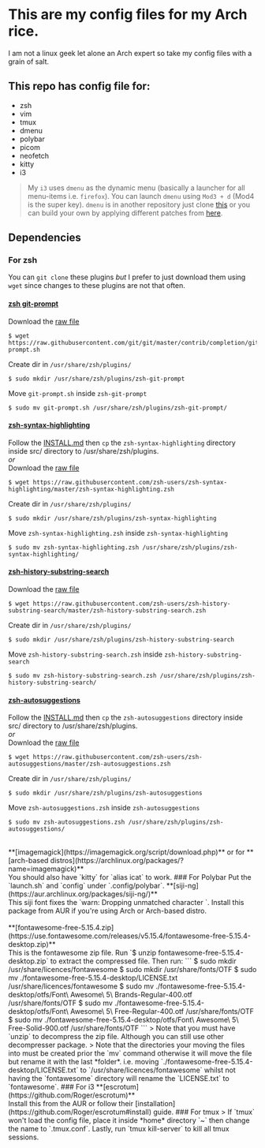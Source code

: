 # This are my config files for my Arch rice. 
I am not a linux geek let alone an Arch expert so take my config files with a grain of salt.

## This repo has config file for:
- zsh
- vim
- tmux
- dmenu
- polybar
- picom
- neofetch
- kitty
- i3
> My `i3` uses `dmenu` as the dynamic menu (basically a launcher for all menu-items i.e. `firefox`). You can launch `dmenu` using `Mod3 + d` (Mod4 is the super key). `dmenu` is in another repository just clone [this](https://github.com/Philiks/dmenu.git) or you can build your own by applying different patches from [here](https://tools.suckless.org/dmenu/patches/). 

## Dependencies
### For zsh
You can `git clone` these plugins *but* I prefer to just download them using `wget` since changes to these plugins are not that often.
#### [zsh git-prompt](https://github.com/git/git/blob/master/contrib/completion/git-prompt.sh)
Download the [raw file](https://raw.githubusercontent.com/git/git/master/contrib/completion/git-prompt.sh)
```
$ wget https://raw.githubusercontent.com/git/git/master/contrib/completion/git-prompt.sh
```
Create dir in `/usr/share/zsh/plugins/`
```
$ sudo mkdir /usr/share/zsh/plugins/zsh-git-prompt
```
Move `git-prompt.sh` inside `zsh-git-prompt`
```
$ sudo mv git-prompt.sh /usr/share/zsh/plugins/zsh-git-prompt/
```
#### [zsh-syntax-highlighting](https://github.com/zsh-users/zsh-syntax-highlighting)
Follow the [INSTALL.md](https://github.com/zsh-users/zsh-syntax-highlighting/blob/master/INSTALL.md) then `cp` the `zsh-syntax-highlighting` directory inside src/ directory to /usr/share/zsh/plugins.<br />
*or*<br />
Download the [raw file](https://raw.githubusercontent.com/zsh-users/zsh-syntax-highlighting/master/zsh-syntax-highlighting.zsh)
```
$ wget https://raw.githubusercontent.com/zsh-users/zsh-syntax-highlighting/master/zsh-syntax-highlighting.zsh
```
Create dir in `/usr/share/zsh/plugins/`
```
$ sudo mkdir /usr/share/zsh/plugins/zsh-syntax-highlighting
```
Move `zsh-syntax-highlighting.zsh` inside `zsh-syntax-highlighting`
```
$ sudo mv zsh-syntax-highlighting.zsh /usr/share/zsh/plugins/zsh-syntax-highlighting/
```
#### [zsh-history-substring-search](https://github.com/zsh-users/zsh-history-substring-search/blob/master/zsh-history-substring-search.zsh)
Download the [raw file](https://raw.githubusercontent.com/zsh-users/zsh-history-substring-search/master/zsh-history-substring-search.zsh)
```
$ wget https://raw.githubusercontent.com/zsh-users/zsh-history-substring-search/master/zsh-history-substring-search.zsh
```
Create dir in `/usr/share/zsh/plugins/`
```
$ sudo mkdir /usr/share/zsh/plugins/zsh-history-substring-search
```
Move `zsh-history-substring-search.zsh` inside `zsh-history-substring-search`
```
$ sudo mv zsh-history-substring-search.zsh /usr/share/zsh/plugins/zsh-history-substring-search/
```
#### [zsh-autosuggestions](https://github.com/zsh-users/zsh-autosuggestions/blob/master/zsh-autosuggestions.zsh)
Follow the [INSTALL.md](https://github.com/zsh-users/zsh-autosuggestions/blob/master/INSTALL.md) then `cp` the `zsh-autosuggestions` directory inside src/ directory to /usr/share/zsh/plugins.<br />
*or*<br />
Download the [raw file](https://raw.githubusercontent.com/zsh-users/zsh-autosuggestions/master/zsh-autosuggestions.zsh)
```
$ wget https://raw.githubusercontent.com/zsh-users/zsh-autosuggestions/master/zsh-autosuggestions.zsh
```
Create dir in `/usr/share/zsh/plugins/`
```
$ sudo mkdir /usr/share/zsh/plugins/zsh-autosuggestions
```
Move `zsh-autosuggestions.zsh` inside `zsh-autosuggestions`
```
$ sudo mv zsh-autosuggestions.zsh /usr/share/zsh/plugins/zsh-autosuggestions/
```
<br />
**[imagemagick](https://imagemagick.org/script/download.php)** or for **[arch-based distros](https://archlinux.org/packages/?name=imagemagick)**<br />
You should also have `kitty` for `alias icat` to work.
### For Polybar
Put the `launch.sh` and `config` under `.config/polybar`.
**[siji-ng](https://aur.archlinux.org/packages/siji-ng/)**<br />
This siji font fixes the `warn: Dropping unmatched character `. Install this package from AUR if you're using Arch or Arch-based distro.<br /><br />
**[fontawesome-free-5.15.4.zip](https://use.fontawesome.com/releases/v5.15.4/fontawesome-free-5.15.4-desktop.zip)**<br />
This is the fontawesome zip file. Run `$ unzip fontawesome-free-5.15.4-desktop.zip` to extract the compressed file. Then run:
```
$ sudo mkdir /usr/share/licences/fontawesome
$ sudo mkdir /usr/share/fonts/OTF
$ sudo mv ./fontawesome-free-5.15.4-desktop/LICENSE.txt /usr/share/licences/fontawesome
$ sudo mv ./fontawesome-free-5.15.4-desktop/otfs/Font\ Awesome\ 5\ Brands-Regular-400.otf /usr/share/fonts/OTF
$ sudo mv ./fontawesome-free-5.15.4-desktop/otfs/Font\ Awesome\ 5\ Free-Regular-400.otf /usr/share/fonts/OTF
$ sudo mv ./fontawesome-free-5.15.4-desktop/otfs/Font\ Awesome\ 5\ Free-Solid-900.otf /usr/share/fonts/OTF
```
> Note that you must have `unzip` to decompress the zip file. Although you can still use other decompresser package.
> Note that the directories your moving the files into must be created prior the `mv` command otherwise it will move the file but rename it with the last *folder*. i.e. moving `./fontawesome-free-5.15.4-desktop/LICENSE.txt` to `/usr/share/licences/fontawesome` whilst not having the `fontawesome` directory will rename the `LICENSE.txt` to `fontawesome`.
### For i3
**[escrotum](https://github.com/Roger/escrotum)**<br />
Install this from the AUR or follow their [installation](https://github.com/Roger/escrotum#install) guide.
### For tmux
> If `tmux` won't load the config file, place it inside *home* directory `~` then change the name to `.tmux.conf`. Lastly, run `tmux kill-server` to kill all tmux sessions.
